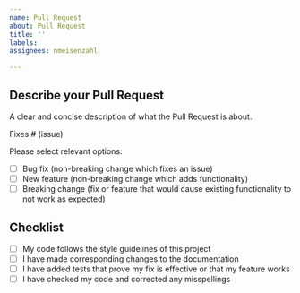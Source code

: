 ```yaml
---
name: Pull Request
about: Pull Request
title: ''
labels: 
assignees: nmeisenzahl

---
```


## Describe your Pull Request
A clear and concise description of what the Pull Request is about.

Fixes # (issue)

Please select relevant options:

- [ ] Bug fix (non-breaking change which fixes an issue)
- [ ] New feature (non-breaking change which adds functionality)
- [ ] Breaking change (fix or feature that would cause existing functionality to not work as expected)

## Checklist

- [ ] My code follows the style guidelines of this project
- [ ] I have made corresponding changes to the documentation
- [ ] I have added tests that prove my fix is effective or that my feature works
- [ ] I have checked my code and corrected any misspellings
